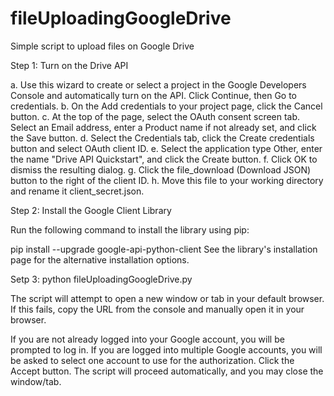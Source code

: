 # fileUploadingGoogleDrive
Simple script to upload files on Google Drive

Step 1: Turn on the Drive API

a. Use this wizard to create or select a project in the Google Developers Console and automatically turn on the API. Click Continue, then Go to credentials.
b. On the Add credentials to your project page, click the Cancel button.
c. At the top of the page, select the OAuth consent screen tab. Select an Email address, enter a Product name if not already set, and click the Save button.
d. Select the Credentials tab, click the Create credentials button and select OAuth client ID.
e. Select the application type Other, enter the name "Drive API Quickstart", and click the Create button.
f. Click OK to dismiss the resulting dialog.
g. Click the file_download (Download JSON) button to the right of the client ID.
h. Move this file to your working directory and rename it client_secret.json.

Step 2: Install the Google Client Library

Run the following command to install the library using pip:

pip install --upgrade google-api-python-client
See the library's installation page for the alternative installation options.

Setp 3: python fileUploadingGoogleDrive.py


The script will attempt to open a new window or tab in your default browser. If this fails, copy the URL from the console and manually open it in your browser.

If you are not already logged into your Google account, you will be prompted to log in. If you are logged into multiple Google accounts, you will be asked to select one account to use for the authorization.
Click the Accept button.
The script will proceed automatically, and you may close the window/tab.
